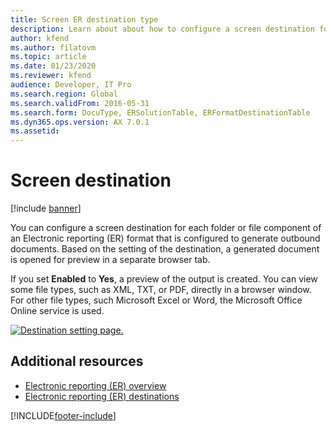 ```yaml
---
title: Screen ER destination type
description: Learn about about how to configure a screen destination for each folder or file component of an Electronic reporting (ER) format.
author: kfend
ms.author: filatovm
ms.topic: article
ms.date: 01/23/2020
ms.reviewer: kfend
audience: Developer, IT Pro
ms.search.region: Global
ms.search.validFrom: 2016-05-31
ms.search.form: DocuType, ERSolutionTable, ERFormatDestinationTable
ms.dyn365.ops.version: AX 7.0.1
ms.assetid: 
---
```


# Screen destination

[!include [banner](../includes/banner.md)]

You can configure a screen destination for each folder or file component of an Electronic reporting (ER) format that is configured to generate outbound documents. Based on the setting of the destination, a generated document is opened for preview in a separate browser tab.

If you set **Enabled** to **Yes**, a preview of the output is created. You can view some file types, such as XML, TXT, or PDF, directly in a browser window. For other file types, such Microsoft Excel or Word, the Microsoft Office Online service is used.

[![Destination setting page.](./media/ER_Destinations-EnableScreenDestination.png)](./media/ER_Destinations-EnableScreenDestination.png)

## Additional resources

- [Electronic reporting (ER) overview](general-electronic-reporting.md)
- [Electronic reporting (ER) destinations](electronic-reporting-destinations.md)


[!INCLUDE[footer-include](../../../includes/footer-banner.md)]
